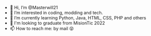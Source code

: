 - 👋 Hi, I’m @Masterwill21
- 👀 I’m interested in coding, modding and tech.
- 🌱 I’m currently learning Python, Java, HTML, CSS, PHP and others
- 💞️ I'm looking to graduate from MisionTic 2022
- 📫 How to reach me: by mail :stuck_out_tongue_closed_eyes:

<!---
Masterwill21/Masterwill21 is a ✨ special ✨ repository because its `README.md` (this file) appears on your GitHub profile.
You can click the Preview link to take a look at your changes.
--->
